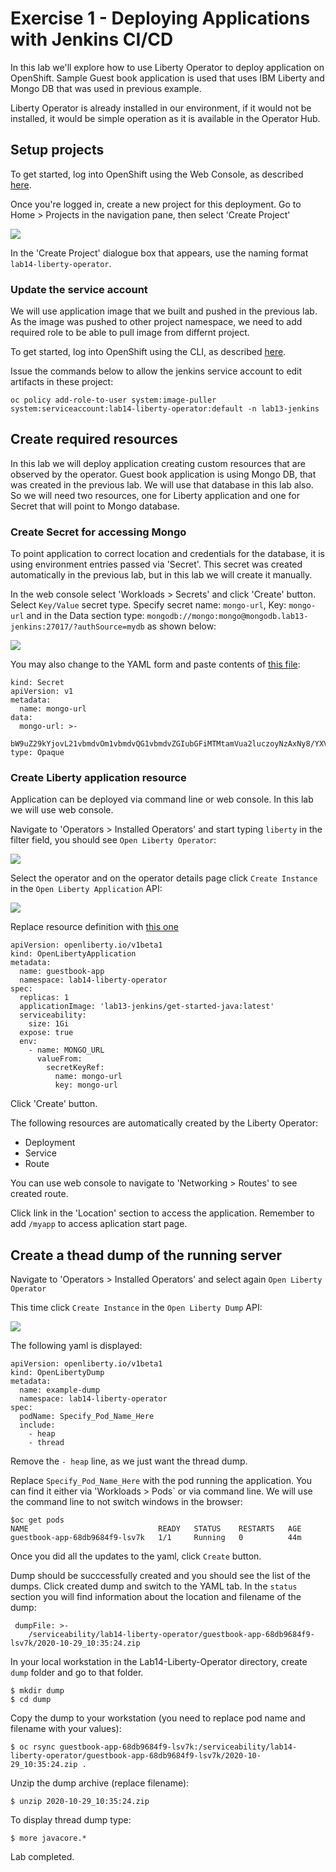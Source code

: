 # Exercise 1 - Deploying Applications with Jenkins CI/CD

In this lab we'll explore how to use Liberty Operator to deploy application on OpenShift.
Sample Guest book application is used that uses IBM Liberty and Mongo DB that was used in previous example.

Liberty Operator is already installed in our environment, if it would not be installed, it would be simple operation as it is available in the Operator Hub.

## Setup projects
To get started, log into OpenShift using the Web Console, as described [here](../Getting-started/log-in-to-openshift.md).

Once you're logged in, create a new project for this deployment. Go to Home > Projects in the navigation pane, then select 'Create Project'

![](../Getting-started/img/create-project.png)

In the 'Create Project' dialogue box that appears, use the naming format `lab14-liberty-operator`. 


### Update the service account

We will use application image that we built and pushed in the previous lab.
As the image was pushed to other project namespace, we need to add required role to be able to pull image from differnt project.

To get started, log into OpenShift using the CLI, as described [here](../Getting-started/log-in-to-openshift.md).

Issue the commands below to allow the jenkins service account to edit artifacts in these project:

```
oc policy add-role-to-user system:image-puller system:serviceaccount:lab14-liberty-operator:default -n lab13-jenkins
```

## Create required resources

In this lab we will deploy application creating custom resources that are observed by the operator. Guest book application is using Mongo DB, that was created in the previous lab. We will use that database in this lab also. So we will need two resources, one for Liberty application and one for Secret that will point to Mongo database.

### Create Secret for accessing Mongo
To point application to correct location and credentials for the database, it is using environment entries passed via 'Secret'. This secret was created automatically in the previous lab, but in this lab we will create it manually.

In the web console select 'Workloads > Secrets' and click 'Create' button. Select `Key/Value` secret type.
Specify secret name: `mongo-url`, Key: `mongo-url` and in the Data section type: `mongodb://mongo:mongo@mongodb.lab13-jenkins:27017/?authSource=mydb` as shown below:

![](img/mongo-secret.png)

You may also change to the YAML form and paste contents of [this file](openshift/mongo-secret.yaml):

```
kind: Secret
apiVersion: v1
metadata:
  name: mongo-url
data:
  mongo-url: >-
    bW9uZ29kYjovL21vbmdvOm1vbmdvQG1vbmdvZGIubGFiMTMtamVua2luczoyNzAxNy8/YXV0aFNvdXJjZT1teWRi
type: Opaque
```

### Create Liberty application resource

Application can be deployed via command line or web console. In this lab we will use web console.

Navigate to 'Operators > Installed Operators' and start typing `liberty` in the filter field, you should see `Open Liberty Operator`:

![](img/liberty-operator.png)

Select the operator and on the operator details page click `Create Instance` in the `Open Liberty Application` API:

![](img/liberty-operator-create.png)


Replace resource definition with [this one](openshift/liberty-app.yaml) 

```
apiVersion: openliberty.io/v1beta1
kind: OpenLibertyApplication
metadata:
  name: guestbook-app
  namespace: lab14-liberty-operator
spec:
  replicas: 1
  applicationImage: 'lab13-jenkins/get-started-java:latest'
  serviceability:
    size: 1Gi
  expose: true
  env:
    - name: MONGO_URL
      valueFrom:
        secretKeyRef:
          name: mongo-url
          key: mongo-url
```

Click 'Create' button.

The following resources are automatically created by the Liberty Operator:

- Deployment 
- Service 
- Route

You can use web console to navigate to 'Networking > Routes' to see created route.

Click link in the 'Location' section to access the application. Remember to add `/myapp` to access aplication start page.

## Create a thead dump of the running server

Navigate to 'Operators > Installed Operators' and select again `Open Liberty Operator`

This time click `Create Instance` in the `Open Liberty Dump` API:

![](img/liberty-operator-dump.png)

The following yaml is displayed:

```
apiVersion: openliberty.io/v1beta1
kind: OpenLibertyDump
metadata:
  name: example-dump
  namespace: lab14-liberty-operator
spec:
  podName: Specify_Pod_Name_Here
  include:
    - heap
    - thread
```

Remove the `- heap` line, as we just want the thread dump.

Replace `Specify_Pod_Name_Here` with the pod running the application. You can find it either via 'Workloads > Pods` or via command line. We will use the command line to not switch windows in the browser:

```
$oc get pods
NAME                             READY   STATUS    RESTARTS   AGE
guestbook-app-68db9684f9-lsv7k   1/1     Running   0          44m
```

Once you did all the updates to the yaml, click `Create` button.

Dump should be succcessfully created and you should see the list of the dumps. Click created dump and switch to the YAML tab.
In the `status` section you will find information about the location and filename of the dump:

```
 dumpFile: >-
    /serviceability/lab14-liberty-operator/guestbook-app-68db9684f9-lsv7k/2020-10-29_10:35:24.zip
```

In your local workstation in the Lab14-Liberty-Operator directory, create `dump` folder and go to that folder.

```
$ mkdir dump
$ cd dump
```

Copy the dump to your workstation (you need to replace pod name and filename with your values):

```
$ oc rsync guestbook-app-68db9684f9-lsv7k:/serviceability/lab14-liberty-operator/guestbook-app-68db9684f9-lsv7k/2020-10-29_10:35:24.zip .
```

Unzip the dump archive (replace filename):

```
$ unzip 2020-10-29_10:35:24.zip
```

To display thread dump type:

```
$ more javacore.*
```

Lab completed.

